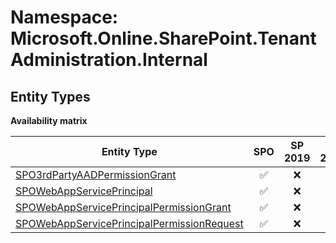 # Namespace: Microsoft.Online.SharePoint.TenantAdministration.Internal

## Entity Types

**Availability matrix**

Entity Type | SPO | SP 2019 | SP 2016 | SP 2013
----------|:---:|:-------:|:-------:|:-------
[SPO3rdPartyAADPermissionGrant](./EntityTypes/SPO3rdPartyAADPermissionGrant.md) | ✅ | ❌ | ❌ | ❌
[SPOWebAppServicePrincipal](./EntityTypes/SPOWebAppServicePrincipal.md) | ✅ | ❌ | ❌ | ❌
[SPOWebAppServicePrincipalPermissionGrant](./EntityTypes/SPOWebAppServicePrincipalPermissionGrant.md) | ✅ | ❌ | ❌ | ❌
[SPOWebAppServicePrincipalPermissionRequest](./EntityTypes/SPOWebAppServicePrincipalPermissionRequest.md) | ✅ | ❌ | ❌ | ❌
